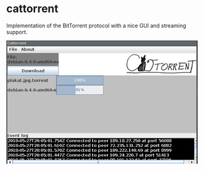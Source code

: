 # cattorrent
Implementation of the BitTorrent protocol with a nice GUI and streaming support. 

![screenshot](screenshot.jpg)
